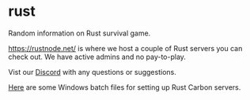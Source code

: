 # rust
Random information on Rust survival game.


https://rustnode.net/ is where we host a couple of Rust servers you can check out.
We have active admins and no pay-to-play.

Vist our [Discord](https://discord.gg/ZmqrmcZmgy) with any questions or suggestions. 

[Here](https://github.com/pkeffect/Scripts/tree/main/rust_game_windows/carbon) are some Windows batch files for setting up Rust Carbon servers.
